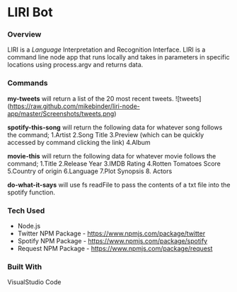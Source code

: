 # LIRI Bot

### Overview

LIRI is a _Language_ Interpretation and Recognition Interface. LIRI is a command line node app that runs locally and takes in parameters in specific locations using process.argv and returns data.

### Commands

**my-tweets** will return a list of the 20 most recent tweets. 
![tweets]
(https://raw.github.com/mikebinder/liri-node-app/master/Screenshots/tweets.png)

**spotify-this-song** will return the following data for whatever song follows the command;
1.Artist
2.Song Title
3.Preview (which can be quickly accessed by command clicking the link)
4.Album

**movie-this** will return the following data for whatever movie follows the command;
1.Title
2.Release Year
3.IMDB Rating
4.Rotten Tomatoes Score
5.Country of origin
6.Language
7.Plot Synopsis
8. Actors

**do-what-it-says** will use fs readFile to pass the contents of a txt file into the spotify function. 

### Tech Used
* Node.js
* Twitter NPM Package - https://www.npmjs.com/package/twitter
* Spotify NPM Package - https://www.npmjs.com/package/spotify
* Request NPM Package - https://www.npmjs.com/package/request

### Built With
VisualStudio Code




